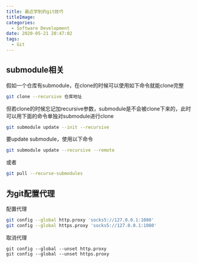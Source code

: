 ```yaml
---
title: 最近学到的git技巧
titleImage:
categories:
  - Software Development
date: 2020-05-21 20:47:02
tags:
  - Git
---
```


## submodule相关

假如一个仓库有submodule，在clone的时候可以使用如下命令就能clone完整

```bash
git clone --recursive 仓库地址
```

但若clone的时候忘记加recursive参数，submodule是不会被clone下来的，此时可以用下面的命令单独对submodule进行clone

```bash
git submodule update --init --recursive
```

要update submodule，使用以下命令

```bash
git submodule update --recursive --remote
```

或者

```bash
git pull --recurse-submodules
```


## 为git配置代理

配置代理

```bash
git config --global http.proxy 'socks5://127.0.0.1:1080'
git config --global https.proxy 'socks5://127.0.0.1:1080'
```

取消代理

```
git config --global --unset http.proxy
git config --global --unset https.proxy
```
